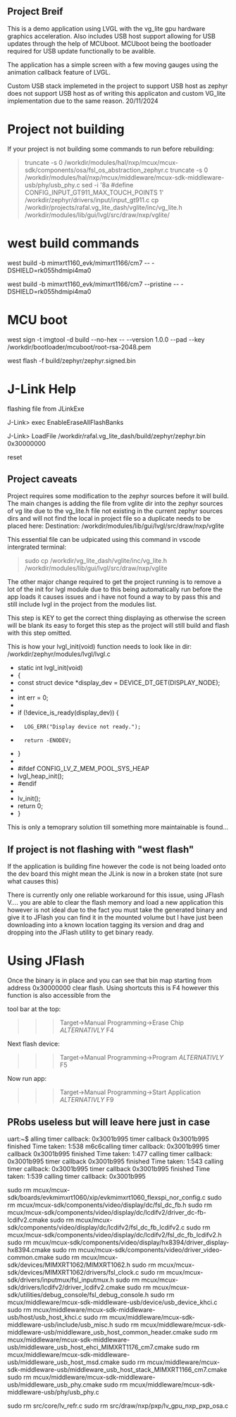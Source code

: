 ## Project Breif 

This is a demo application using LVGL with the vg_lite gpu hardware graphics acceleration. Also includes
USB host support allowing for USB updates through the help of MCUboot. MCUboot being the bootloader required
for USB update functionally to be avalible.

The application has a simple screen with a few moving gauges using the animation callback feature of LVGL.

Custom USB stack implemeted in the project to support USB host as zephyr does not support USB host as of 
writing this applicaton and custom VG_lite implementation due to the same reason. 20/11/2024

# Project not building

If your project is not building some commands to run before rebuilding:

> truncate -s 0 /workdir/modules/hal/nxp/mcux/mcux-sdk/components/osa/fsl_os_abstraction_zephyr.c
> truncate -s 0 /workdir/modules/hal/nxp/mcux/middleware/mcux-sdk-middleware-usb/phy/usb_phy.c
> sed -i '8a #define CONFIG_INPUT_GT911_MAX_TOUCH_POINTS 1' /workdir/zephyr/drivers/input/input_gt911.c
> cp /workdir/projects/rafal.vg_lite_dash/vglite/inc/vg_lite.h /workdir/modules/lib/gui/lvgl/src/draw/nxp/vglite/

# west build commands

west build -b mimxrt1160_evk/mimxrt1166/cm7 -- -DSHIELD=rk055hdmipi4ma0

west build -b mimxrt1160_evk/mimxrt1166/cm7 --pristine -- -DSHIELD=rk055hdmipi4ma0

# MCU boot

west sign -t imgtool -d build --no-hex -- --version 1.0.0 --pad --key /workdir/bootloader/mcuboot/root-rsa-2048.pem

west flash -f build/zephyr/zephyr.signed.bin

# J-Link Help

flashing file from JLinkExe

J-Link> exec EnableEraseAllFlashBanks

J-Link> LoadFile /workdir/rafal.vg_lite_dash/build/zephyr/zephyr.bin 0x30000000 

reset

## Project caveats

Project requires some modification to the zephyr sources before it will build. 
The main changes is adding the file from vglite dir into the zephyr sources of vg lite
due to the vg_lite.h file not existing in the current zephyr sources dirs and will not 
find the local in project file so a duplicate needs to be placed here: 
Destination: /workdir/modules/lib/gui/lvgl/src/draw/nxp/vglite

This essential file can be udpicated using this command in vscode intergrated terminal:
> sudo cp /workdir/vg_lite_dash/vglite/inc/vg_lite.h /workdir/modules/lib/gui/lvgl/src/draw/nxp/vglite 

The other major change required to get the project running is to remove a lot of the init for lvgl
module due to this being automatically run before the app loads it causes issues and i have not found 
a way to by pass this and still include lvgl in the project from the modules list. 

This step is KEY to get the correct thing displaying as otherwise the screen will be blank its easy to 
forget this step as the project will still build and flash with this step omitted. 

This is how your lvgl_init(void) function needs to look like in dir:
/workdir/zephyr/modules/lvgl/lvgl.c

* static int lvgl_init(void)
* {
* 	const struct device *display_dev = DEVICE_DT_GET(DISPLAY_NODE);
* 
* 	int err = 0;
* 
* 	if (!device_is_ready(display_dev)) {
* 		LOG_ERR("Display device not ready.");
* 		return -ENODEV;
* 	}
* 
* #ifdef CONFIG_LV_Z_MEM_POOL_SYS_HEAP
* 	lvgl_heap_init();
* #endif
* 
* 	lv_init();
*   return 0;
* }

This is only a temoprary solution till something more maintainable is found...


## If project is not flashing with "west flash"

If the application is building fine however the code is not being loaded onto the dev
board this might mean the JLink is now in a broken state (not sure what causes this)

There is currently only one reliable workaround for this issue, using JFlash V....
you are able to clear the flash memory and load a new application this however is 
not ideal due to the fact you must take the generated binary and give it to JFlash
you can find it in the mounted volume but I have just been downloading into a known
location tagging its version and drag and dropping into the JFlash utility to get binary
ready.

# Using JFlash 
                                                                               
Once the binary is in place and you can see that bin map starting from address 0x30000000
clear flash. Using shortcuts this is F4 however this function is also accessible from the

tool bar at the top:
>>> Target->Manual Programming->Erase Chip          *ALTERNATIVLY* F4

Next flash device:
>>> Target->Manual Programming->Program             *ALTERNATIVLY* F5

Now run app:
>>> Target->Manual Programming->Start Application   *ALTERNATIVLY* F9





## PRobs useless but will leave here just in case 


uart:~$ alling timer callback: 0x3001b995
timer callback 0x3001b995 finished
Time taken: 1:538
m6c6calling timer callback: 0x3001b995
timer callback 0x3001b995 finished
Time taken: 1:477
calling timer callback: 0x3001b995
timer callback 0x3001b995 finished
Time taken: 1:543
calling timer callback: 0x3001b995
timer callback 0x3001b995 finished
Time taken: 1:539
calling timer callback: 0x3001b995



sudo rm mcux/mcux-sdk/boards/evkmimxrt1060/xip/evkmimxrt1060_flexspi_nor_config.c
sudo rm mcux/mcux-sdk/components/video/display/dc/fsl_dc_fb.h
sudo rm mcux/mcux-sdk/components/video/display/dc/lcdifv2/driver_dc-fb-lcdifv2.cmake
sudo rm mcux/mcux-sdk/components/video/display/dc/lcdifv2/fsl_dc_fb_lcdifv2.c
sudo rm mcux/mcux-sdk/components/video/display/dc/lcdifv2/fsl_dc_fb_lcdifv2.h
sudo rm mcux/mcux-sdk/components/video/display/hx8394/driver_display-hx8394.cmake
sudo rm mcux/mcux-sdk/components/video/driver_video-common.cmake
sudo rm mcux/mcux-sdk/devices/MIMXRT1062/MIMXRT1062.h
sudo rm mcux/mcux-sdk/devices/MIMXRT1062/drivers/fsl_clock.c
sudo rm mcux/mcux-sdk/drivers/inputmux/fsl_inputmux.h
sudo rm mcux/mcux-sdk/drivers/lcdifv2/driver_lcdifv2.cmake
sudo rm mcux/mcux-sdk/utilities/debug_console/fsl_debug_console.h
sudo rm mcux/middleware/mcux-sdk-middleware-usb/device/usb_device_khci.c
sudo rm mcux/middleware/mcux-sdk-middleware-usb/host/usb_host_khci.c
sudo rm mcux/middleware/mcux-sdk-middleware-usb/include/usb_misc.h
sudo rm mcux/middleware/mcux-sdk-middleware-usb/middleware_usb_host_common_header.cmake
sudo rm mcux/middleware/mcux-sdk-middleware-usb/middleware_usb_host_ehci_MIMXRT1176_cm7.cmake
sudo rm mcux/middleware/mcux-sdk-middleware-usb/middleware_usb_host_msd.cmake
sudo rm mcux/middleware/mcux-sdk-middleware-usb/middleware_usb_host_stack_MIMXRT1166_cm7.cmake
sudo rm mcux/middleware/mcux-sdk-middleware-usb/middleware_usb_phy.cmake
sudo rm mcux/middleware/mcux-sdk-middleware-usb/phy/usb_phy.c


sudo rm src/core/lv_refr.c
sudo rm src/draw/nxp/pxp/lv_gpu_nxp_pxp_osa.c